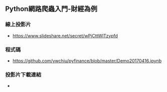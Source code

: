 ## Python網路爬蟲入門-財經為例

### 線上投影片
- https://www.slideshare.net/secret/wPjCttWlTzypfd

### 程式碼
- https://github.com/ywchiu/pyfinance/blob/master/Demo20170416.ipynb

### 投影片下載連結
- 